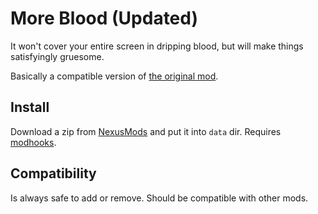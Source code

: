 # More Blood (Updated)

It won't cover your entire screen in dripping blood, but will make things satisfyingly gruesome.

Basically a compatible version of [the original mod][original].


## Install

Download a zip from [NexusMods][] and put it into `data` dir. Requires [modhooks][].


## Compatibility

Is always safe to add or remove. Should be compatible with other mods.


[NexusMods]: https://www.nexusmods.com/battlebrothers/mods/756
[modhooks]: https://www.nexusmods.com/battlebrothers/mods/42
[original]: https://www.nexusmods.com/battlebrothers/mods/28
